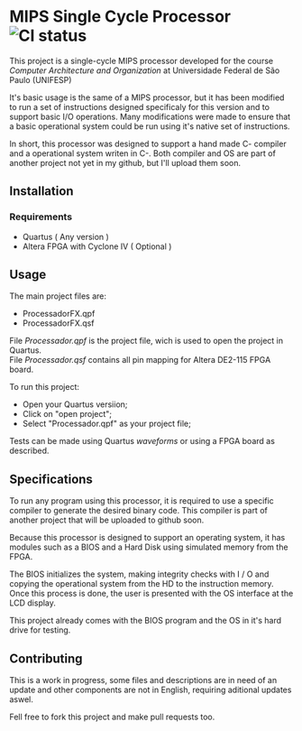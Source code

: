 
# MIPS Single Cycle Processor ![CI status](https://img.shields.io/badge/build-passing-brightgreen.svg)

This project is a single-cycle MIPS processor developed for the course *Computer Architecture and Organization* at Universidade Federal de São Paulo (UNIFESP)

It's basic usage is the same of a MIPS processor, but it has been modified to run a set of instructions designed specificaly for this version and to support basic I/O operations. Many modifications were made to ensure that a basic operational system could be run using it's native set of instructions.

In short, this processor was designed to support a hand made C- compiler and a operational system writen in C-. Both compiler and OS are part of another project not yet in my github, but I'll upload them soon. 

## Installation

### Requirements
* Quartus ( Any version )
* Altera FPGA with Cyclone IV ( Optional )

## Usage

The main project files are:

- ProcessadorFX.qpf
- ProcessadorFX.qsf

File *Processador.qpf* is the project file, wich is used to open the project in Quartus.  
File *Processador.qsf* contains all pin mapping for Altera DE2-115 FPGA board.  

To run this project:

- Open your Quartus versiion;
- Click on "open project";
- Select "Processador.qpf" as your project file;

Tests can be made using Quartus *waveforms* or using a FPGA board as described.

## Specifications


To run any program using this processor, it is required to use a specific compiler to generate the desired binary code. This compiler is part of another project that will be uploaded to github soon.

Because this processor is designed to support an operating system, it has modules such as a BIOS and a Hard Disk using simulated memory from the FPGA.

The BIOS initializes the system, making integrity checks with I / O and copying the operational system from the HD to the instruction memory. Once this process is done, the user is presented with the OS interface at the LCD display.

This project already comes with the BIOS program and the OS in it's hard drive for testing.

## Contributing
This is a work in progress, some files and descriptions are in need of an update and other components are not in English, requiring aditional updates aswel.

Fell free to fork this project and make pull requests too. 
